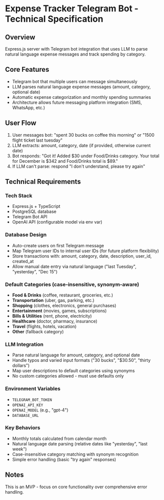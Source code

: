 # Expense Tracker Telegram Bot - Technical Specification

## Overview
Express.js server with Telegram bot integration that uses LLM to parse natural language expense messages and track spending by category.

## Core Features
- Telegram bot that multiple users can message simultaneously
- LLM parses natural language expense messages (amount, category, optional date)
- Automatic expense categorization and monthly spending summaries
- Architecture allows future messaging platform integration (SMS, WhatsApp, etc.)

## User Flow
1. User messages bot: "spent 30 bucks on coffee this morning" or "1500 flight ticket last tuesday"
2. LLM extracts: amount, category, date (if provided, otherwise current date)
3. Bot responds: "Got it! Added $30 under Food/Drinks category. Your total for December is $342 and Food/Drinks total is $89."
4. If LLM can't parse: respond "I don't understand, please try again"

## Technical Requirements

### Tech Stack
- Express.js + TypeScript
- PostgreSQL database
- Telegram Bot API
- OpenAI API (configurable model via env var)

### Database Design
- Auto-create users on first Telegram message
- Map Telegram user IDs to internal user IDs (for future platform flexibility)
- Store transactions with: amount, category, date, description, user_id, created_at
- Allow manual date entry via natural language ("last Tuesday", "yesterday", "Dec 15")

### Default Categories (case-insensitive, synonym-aware)
- **Food & Drinks** (coffee, restaurant, groceries, etc.)
- **Transportation** (uber, gas, parking, etc.)
- **Shopping** (clothes, electronics, general purchases)
- **Entertainment** (movies, games, subscriptions)
- **Bills & Utilities** (rent, phone, electricity)
- **Healthcare** (doctor, pharmacy, insurance)
- **Travel** (flights, hotels, vacation)
- **Other** (fallback category)

### LLM Integration
- Parse natural language for amount, category, and optional date
- Handle typos and varied input formats ("30 bucks", "$30.50", "thirty dollars")
- Map user descriptions to default categories using synonyms
- No custom categories allowed - must use defaults only

### Environment Variables
- `TELEGRAM_BOT_TOKEN`
- `OPENAI_API_KEY` 
- `OPENAI_MODEL` (e.g., "gpt-4")
- `DATABASE_URL`

### Key Behaviors
- Monthly totals calculated from calendar month
- Natural language date parsing (relative dates like "yesterday", "last week")
- Case-insensitive category matching with synonym recognition
- Simple error handling (basic "try again" responses)

## Notes
This is an MVP - focus on core functionality over comprehensive error handling.
